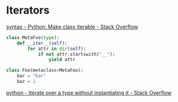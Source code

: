 # Iterators
[syntax - Python: Make class iterable - Stack Overflow](https://stackoverflow.com/questions/5434400/python-make-class-iterable)
```python
class MetaFoo(type):
    def __iter__(self):
        for attr in dir(self):
            if not attr.startswith("__"):
                yield attr

class Foo(metaclass=MetaFoo):
    bar = "bar"
    baz = 1
```
[python - Iterate over a type without instantiating it - Stack Overflow](https://stackoverflow.com/questions/62762435/iterate-over-a-type-without-instantiating-it)
